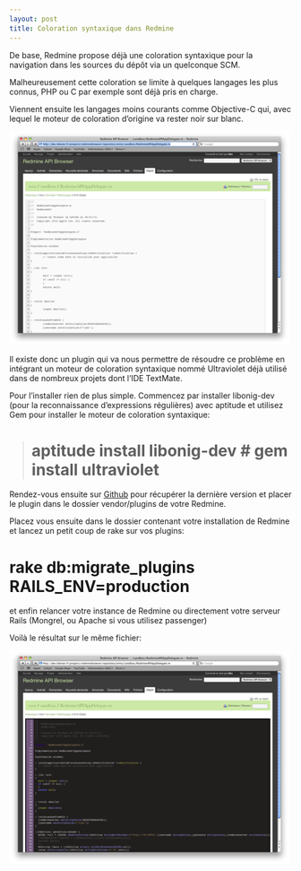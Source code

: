 ```yaml
---
layout: post
title: Coloration syntaxique dans Redmine
---
```

De base, Redmine propose déjà une coloration syntaxique pour la navigation
dans les sources du dépôt via un quelconque SCM.

Malheureusement cette coloration se limite à quelques langages les plus
connus, PHP ou C par exemple sont déjà pris en charge.

Viennent ensuite les langages moins courants comme Objective-C qui, avec
lequel le moteur de coloration d’origine va rester noir sur blanc.

![](/img/tumblr_lhnym9f3bs1qgcouj.png)

Il existe donc un plugin qui va nous permettre de résoudre ce problème en
intégrant un moteur de coloration syntaxique nommé Ultraviolet déjà utilisé
dans de nombreux projets dont l’IDE TextMate.

Pour l’installer rien de plus simple. Commencez par installer libonig-dev
(pour la reconnaissance d’expressions régulières) avec aptitude et utilisez
Gem pour installer le moteur de coloration syntaxique:

> # aptitude install libonig-dev # gem install ultraviolet

Rendez-vous ensuite sur
[Github](http://github.com/epitron/redmine_ultraviolet) pour récupérer la
dernière version et placer le plugin dans le dossier vendor/plugins de votre
Redmine.

Placez vous ensuite dans le dossier contenant votre installation de Redmine et
lancez un petit coup de rake sur vos plugins:

# rake db:migrate_plugins RAILS_ENV=production

et enfin relancer votre instance de Redmine ou directement votre serveur Rails
(Mongrel, ou Apache si vous utilisez passenger)

Voilà le résultat sur le même fichier:

![](/img/tumblr_lhnyn34nUK1qgcouj.png)
